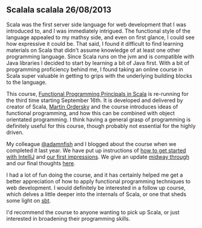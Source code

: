 Scalala
scalala
26/08/2013
---
Scala was the first server side language for web development that I was introduced to, and I was immediately intrigued.
The functional style of the language appealed to my mathsy side, and even on first glance, I
could see how expressive it could be. That said, I found it difficult to find learning materials on Scala that didn't
assume knowledge of at least one other programming language. Since Scala runs on the jvm and is compatible with Java libraries
I decided to start by learning a bit of Java first. With a bit of programming proficiency behind me, I found taking an
online course in Scala super valuable in getting to grips with the underlying building blocks to the language.

This course, [Functional Programming Principals in Scala](https://www.coursera.org/course/progfun) is re-running for the
third time starting September 16th. It is developed and delivered by creator of Scala, [Martin Ordersky](http://en.wikipedia.org/wiki/Martin_Odersky)
and the course introduces ideas of functional programming, and how this can be combined with object orientated programming.
I think having a general grasp of programming is definitely useful for this course, though probably not essential for
the highly driven.

My colleague [@adamnfish](https://twitter.com/adamnfish) and I blogged about the course when we completed it last year.
We have put up instructions of [how to get started with IntelliJ](http://www.theguardian.com/info/developer-blog/2012/sep/21/funtional-programming-principles-scala-setting-up-intellij)
and [our first impressions](http://www.theguardian.com/info/developer-blog/2012/sep/21/funtional-programming-principles-scala-first-impressions). We give an update [midway through](http://www.theguardian.com/info/developer-blog/2012/oct/05/functional-programming-scala-week-three)
and our final thoughts [here](http://www.theguardian.com/info/developer-blog/2012/nov/02/functional-programming-scala-the-final-push).

I had a lot of fun doing the course, and it has certainly helped me get a better appreciation of how to apply
functional programming techniques to web development. I would definitely be interested in a follow up course, which
delves a little deeper into the internals of Scala, or one that sheds some light on [sbt](www.scala-sbt.org).

I'd recommend the course to anyone wanting to pick up Scala, or just interested in broadening their programming skills.



